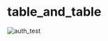 # table_and_table



![auth_test](https://github.com/WqCat/table_and_table/assets/104509041/9030b56e-e850-48c5-9724-a3878730c98c)
